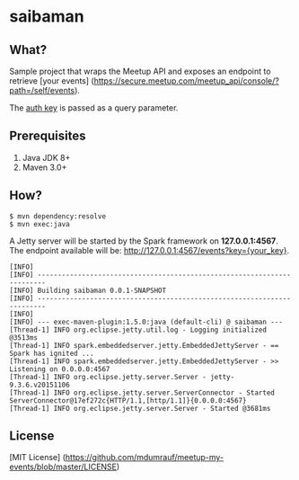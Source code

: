 # saibaman

## What?
Sample project that wraps the Meetup API and exposes an endpoint to retrieve [your events] (https://secure.meetup.com/meetup_api/console/?path=/self/events).


The [auth key](https://secure.meetup.com/meetup_api/key/) is passed as a query parameter.

## Prerequisites

1. Java JDK 8+
2. Maven 3.0+ 

## How?

```
$ mvn dependency:resolve
$ mvn exec:java
```
A Jetty server will be started by the Spark framework on **127.0.0.1:4567**. The endpoint available will be: http://127.0.0.1:4567/events?key={your_key}.

```
[INFO]                                                                         
[INFO] ------------------------------------------------------------------------
[INFO] Building saibaman 0.0.1-SNAPSHOT
[INFO] ------------------------------------------------------------------------
[INFO] 
[INFO] --- exec-maven-plugin:1.5.0:java (default-cli) @ saibaman ---
[Thread-1] INFO org.eclipse.jetty.util.log - Logging initialized @3513ms
[Thread-1] INFO spark.embeddedserver.jetty.EmbeddedJettyServer - == Spark has ignited ...
[Thread-1] INFO spark.embeddedserver.jetty.EmbeddedJettyServer - >> Listening on 0.0.0.0:4567
[Thread-1] INFO org.eclipse.jetty.server.Server - jetty-9.3.6.v20151106
[Thread-1] INFO org.eclipse.jetty.server.ServerConnector - Started ServerConnector@17ef272c{HTTP/1.1,[http/1.1]}{0.0.0.0:4567}
[Thread-1] INFO org.eclipse.jetty.server.Server - Started @3681ms
```

## License

[MIT License] (https://github.com/mdumrauf/meetup-my-events/blob/master/LICENSE)

